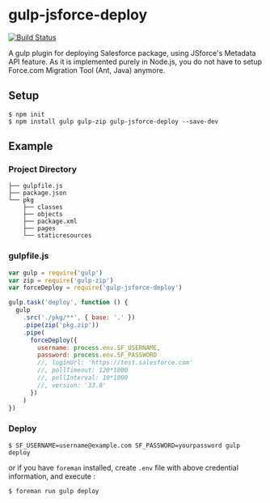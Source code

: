 # gulp-jsforce-deploy

[![Build Status](https://travis-ci.org/jsforce/gulp-jsforce-deploy.svg?branch=master)](https://travis-ci.org/jsforce/gulp-jsforce-deploy)

A gulp plugin for deploying Salesforce package, using JSforce's Metadata API feature.
As it is implemented purely in Node.js, you do not have to setup Force.com Migration Tool (Ant, Java) anymore.

## Setup

```
$ npm init
$ npm install gulp gulp-zip gulp-jsforce-deploy --save-dev
```

## Example

### Project Directory

```
├── gulpfile.js
├── package.json
└── pkg
    ├── classes
    ├── objects
    ├── package.xml
    ├── pages
    └── staticresources
```

### gulpfile.js

```javascript
var gulp = require('gulp')
var zip = require('gulp-zip')
var forceDeploy = require('gulp-jsforce-deploy')

gulp.task('deploy', function () {
  gulp
    .src('./pkg/**', { base: '.' })
    .pipe(zip('pkg.zip'))
    .pipe(
      forceDeploy({
        username: process.env.SF_USERNAME,
        password: process.env.SF_PASSWORD
        //, loginUrl: 'https://test.salesforce.com'
        //, pollTimeout: 120*1000
        //, pollInterval: 10*1000
        //, version: '33.0'
      })
    )
})
```

### Deploy

```
$ SF_USERNAME=username@example.com SF_PASSWORD=yourpassword gulp deploy
```

or if you have `foreman` installed, create `.env` file with above credential information, and execute :

```
$ foreman run gulp deploy
```
